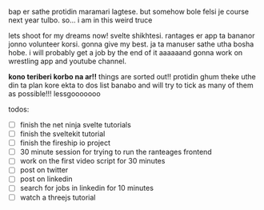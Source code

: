 

bap er sathe protidin maramari lagtese. but somehow bole felsi je course next year tulbo. so... i am in this weird truce 

lets shoot for my dreams now! svelte shikhtesi. rantages er app ta bananor jonno volunteer korsi. gonna give my best. ja ta manuser sathe  utha bosha hobe. i will probably get a job by the end of it 
aaaaaand gonna work on wrestling app and youtube channel. 

**kono teriberi korbo na ar!!** things are sorted out!! protidin ghum theke uthe din ta plan kore ekta to dos list banabo and will try to tick as many of them as possible!!! lessgooooooo


todos:
- [ ] finish the net ninja svelte tutorials
- [ ] finish the sveltekit tutorial 
- [ ] finish the fireship io project 
- [ ] 30 minute session for trying to run the ranteages frontend
- [ ] work on the first video script for 30 minutes 
- [ ] post on twitter 
- [ ] post on linkedin 
- [ ] search for jobs in linkedin for 10 minutes 
- [ ] watch a threejs tutorial 